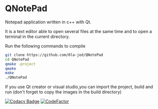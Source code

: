 # QNotePad
Notepad application written in c++ with Qt.

It is a text editor able to open several files at the same time and to open a terminal in the current directory.

Run the following commands to compile
```bash
git clone https://github.com/Ola-jed/QNotePad
cd QNotePad
qmake -project
qmake
make
./QNotePad
```
If you use Qt creator or visual studio,you can import the project, build and run
(don't forget to copy the images in the build directory)

[![Codacy Badge](https://api.codacy.com/project/badge/Grade/27afdf061fcd4b6a8b5aeae2b93898f8)](https://app.codacy.com/gh/Ola-jed/QNotePad?utm_source=github.com&utm_medium=referral&utm_content=Ola-jed/QNotePad&utm_campaign=Badge_Grade)
[![CodeFactor](https://www.codefactor.io/repository/github/ola-jed/qnotepad/badge)](https://www.codefactor.io/repository/github/ola-jed/qnotepad)
